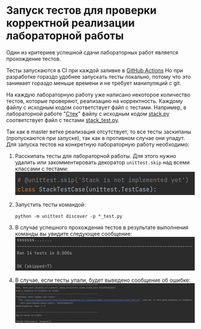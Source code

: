 # Запуск тестов для проверки корректной реализации лабораторной работы

Один из критериев успешной сдачи лабораторных работ является прохождение тестов.

Тесты запускаются в CI при каждой заливке в [GitHub Actions]()
Но при разработке гораздо удобнее запускать тесты локально, потому что это занимает гораздо меньше времени и не требует 
манипуляций с git.


На каждую лабораторную работу уже написано некоторое количество тестов, которые проверяют, реализацию на корректность.
Каждому файлу с исходным кодом соответствует файл с тестами. Например, в лабораторной работе "[Стек](../data_structures/stack)" 
файлу с исходным кодом [stack.py](data_structures/stack/stack.py) соответствует файл с тестами  [stack_test.py](data_structures/stack/stack_test.py).

Так как в master ветке реализация отсутствует, то все тесты заскипаны (пропускаются при запуске), так как в противном случае они упадут.
Для запуска тестов на конкретную лабораторную работу необходимо:

1. Расскипать тесты для лабораторной работы. Для этого нужно удалить или закомментировать декоратор `unittest.skip` над всеми классами с тестами:
    ![](./images/unskip_test.png)

2. Запустить тесты командой:
    ```shell
    python -m unittest discover -p *_test.py
    ```
3. В случае успешного прохождения тестов в результате выполнения команды вы увидите следующее сообщение:
    ![](./images/ok.png)
   
4. В случае, если тесты упали, будет выведено сообщение об ошибке:
    ![](./images/failed.png)